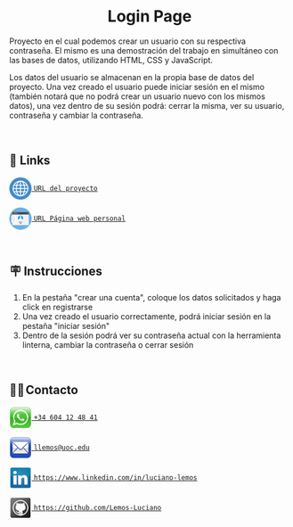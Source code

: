 
<h1 align="center">Login Page</h1>

Proyecto en el cual podemos crear un usuario con su respectiva contraseña. El mismo es una demostración del trabajo en simultáneo con las bases de datos, utilizando HTML, CSS y JavaScript.

Los datos del usuario se almacenan en la propia base de datos del proyecto. Una vez creado el usuario puede iniciar sesión en el mismo (también notará que no podrá crear un usuario nuevo con los mismos datos), una vez dentro de su sesión podrá: cerrar la misma, ver su usuario, contraseña y cambiar la contraseña.

<br>

## 🔗 Links
<a href="https://lemos-luciano.000webhostapp.com/index.php" target="blank"><img align="center" src="https://github.com/Lemos-Luciano/Portafolio/blob/main/Images/icons/web.png" alt="Para más información contactar al https://www.linkedin.com/in/luciano-lemos" height="40" width="40" /> `URL del proyecto`</a>

<a href="https://lucianolemos.vercel.app/" target="blank"><img align="center" src="https://github.com/Lemos-Luciano/Portafolio/blob/main/Images/icons/personalweb.png" alt="Para más información contactar al https://www.linkedin.com/in/luciano-lemos" height="40" width="40" /> `URL Página web personal` </a>

<br>

## 🪧 Instrucciones

1. En la pestaña "crear una cuenta", coloque los datos solicitados y haga click en registrarse
2. Una vez creado el usuario correctamente, podrá iniciar sesión en la pestaña "iniciar sesión"
3. Dentro de la sesión podrá ver su contraseña actual con la herramienta linterna, cambiar la contraseña o cerrar sesión


<br>


## 🤳🏽 Contacto

<a href="https://api.whatsapp.com/send/?phone=34604124841&text=Hola+Luciano%2C+he+visto+tu+curriculum+vitae+y+quer%C3%ADa+ponerme+en+contacto+contigo+por+una+oferta+de+trabajo.&type=phone_number&app_absent=0" target="blank"><img align="center" src="https://github.com/Lemos-Luciano/Portafolio/blob/main/Images/icons/1Whatsapp.png" alt="Para más información contactar al https://www.linkedin.com/in/luciano-lemos" height="40" width="40" /> `+34 604 12 48 41`</a>

<a href="mailto:llemos@uoc.edu?subject=Oferta%20de%20trabajo&body=Hola%20Luciano,%20he%20visto%20tus%20trabajos%20y%20quer%C3%ADa%20ponerme%20en%20contacto%20contigo%20por%20una%20oferta%20de%20trabajo.%0BPuedes%20ponerte%20en%20contacto%20con%20nosotros%20a%20trav%C3%A9s%20de%3A%0B%09Mail:%20[%20Completar%20]%0B%09Tel%C3%A9fono:%20[%20Completar%20]%0B%09Horarios:%20[%20Completar%20]%0B%0BMuchas%20gracias%20por%20tu%20tiempo%0B%0BSaludos" target="blank"><img align="center" src="https://github.com/Lemos-Luciano/Portafolio/blob/main/Images/icons/1Mail.png" alt="Para más información contactar al https://www.linkedin.com/in/luciano-lemos" height="40" width="40" /> `llemos@uoc.edu` </a>

<a href="https://www.linkedin.com/in/luciano-lemos" target="blank"><img align="center" src="https://github.com/Lemos-Luciano/Portafolio/blob/main/Images/icons/2linkedin.png" alt="Para más información contactar al https://www.linkedin.com/in/luciano-lemos" height="40" width="40" /> `https://www.linkedin.com/in/luciano-lemos` </a>

<a href="https://github.com/Lemos-Luciano" target="blank"><img align="center" src="https://github.com/Lemos-Luciano/Portafolio/blob/main/Images/icons/1Github.png" alt="Para más información contactar al https://www.linkedin.com/in/luciano-lemos" height="40" width="40" /> `https://github.com/Lemos-Luciano` </a>

